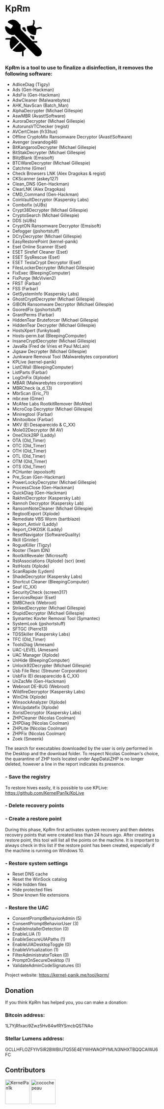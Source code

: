 # KpRm


![Google logo](./src/assets/bug.gif "google logo")


### KpRm is a tool to use to finalize a disinfection, it removes the following software:

 - AdliceDiag (Tigzy)
 - Ads (Gen-Hackman)
 - AdsFix (Gen-Hackman)
 - AdwCleaner (Malwarebytes)
 - AHK_NavScan (Batch_Man)
 - AlphaDecrypter (Michael Gillespie)
 - AswMBR (Avast!Software)
 - AuroraDecrypter (Michael Gillespie)
 - AutorunsVTChecker (regist)
 - AVCertClean (fr33tux)
 - Offline CryptoMix Ransomware Decryptor (Avast!Software)
 - Avenger (swandog46)
 - BitKangarooDecrypter (Michael Gillespie)
 - BitStakDecrypter (Michael Gillespie)
 - BlitzBlank (Emsisoft)
 - BTCWareDecrypter (Michael Gillespie)
 - Catchme (Gmer)
 - Check Browsers LNK (Alex Dragokas & regist)
 - CKScanner (askey127)
 - Clean_DNS (Gen-Hackman)
 - ClearLNK (Alex Dragokas)
 - CMD_Command (Gen-Hackman)
 - CoinVaultDecryptor (Kaspersky Labs)
 - Combofix (sUBs)
 - Crypt38Decrypter (Michael Gillespie)
 - CryptoSearch (Michael Gillespie)
 - DDS (sUBs)
 - CryptON Ransomware Decryptor (Emsisoft)
 - Defogger (jpshortstuff)
 - DCryDecrypter (Michael Gillespie)
 - EasyRestorePoint (kernel-panik)
 - Eset Online Scanner (Eset)
 - ESET Sirefef Cleaner (Eset)
 - ESET SysRescue (Eset)
 - ESET TeslaCrypt Decryptor (Eset)
 - FilesLockerDecrypter (Michael Gillespie)
 - FixExec (BleepingComputer)
 - FixPurge (McVivien2)
 - FRST (Farbar)
 - FSS (Farbar)
 - GetSystemInfo (Kaspersky Labs)
 - GhostCryptDecrypter (Michael Gillespie)
 - GIBON Ransomware Decryptor (Michael Gillespie)
 - GooredFix (jpshortstuff)
 - GrantPerms (Farbar)
 - HiddenTear Bruteforcer (Michael Gillespie)
 - HiddenTear Decrypter (Michael Gillespie)
 - HostsXpert (funkytoad)
 - Hosts-perm.bat (BleepingComputer)
 - InsaneCryptDecrypter (Michael Gillespie)
 - JavaRa (Fred de Vries et Paul McLain)
 - Jigsaw Decrypter (Michael Gillespie)
 - Junkware Removal Tool (Malwarebytes corporation)
 - KPLive (kernel-panik)
 - ListCWall (BleepingComputer)
 - ListParts (Farbar)
 - LogOnFix (Xplode)
 - MBAR (Malwarebytes corporation)
 - MBRCheck (a_d_13)
 - MbrScan (Eric_71)
 - mbr.exe (Gmer)
 - McAfee Labs RootkitRemover (McAfee)
 - MicroCop Decryptor (Michael Gillespie)
 - Miniregtool (Farbar)
 - Minitoolbox (Farbar)
 - MKV (El Desaparecido & C_XX)
 - Mole02Decryptor (M AV)
 - OneClick2RP (Laddy)
 - OTA (Old_Timer)
 - OTC (Old_Timer)
 - OTH (Old_Timer)
 - OTL (Old_Timer)
 - OTM (Old_Timer)
 - OTS (Old_Timer)
 - PCHunter (epoolsoft)
 - Pre_Scan (Gen-Hackman)
 - PowerLockyDecrypter (Michael Gillespie)
 - ProcessClose (Gen-Hackman)
 - QuickDiag (Gen-Hackman)
 - RakhniDecryptor (Kaspersky Lab)
 - Rannoh Decryptor (Kaspersky Lab)
 - RansomNoteCleaner (Michael Gillespie)
 - RegtoolExport (Xplode)
 - Remediate VBS Worm (bartblaze)
 - Report_Antivir (Laddy)
 - Report_CHKDSK (Laddy)
 - ResetNavigator (SoftwareQuality)
 - Rkill (Grinler)
 - RogueKiller (Tigzy)
 - Rooter (Team IDN)
 - RootkitRevealer (Microsoft)
 - RstAssociations (Xplode) (scr) (exe)
 - RstHosts (Xplode)
 - ScanRapide (Lydem)
 - ShadeDecryptor (Kaspersky Labs)
 - Shortcut Cleaner (BleepingComputer)
 - Seaf (C_XX)
 - SecurityCheck (screen317)
 - ServicesRepair (Eset)
 - SMBCheck (Webroot)
 - StrikedDecrypter (Michael Gillespie)
 - StupidDecryptor (Michael Gillespie)
 - Symantec Kovter Removal Tool (Symantec)
 - SystemLook (jpshortstuff)
 - SFTGC (Pierre13)
 - TDSSkiller (Kaspersky Labs)
 - TFC (Old_Timer)
 - ToolsDiag (Amesam)
 - UAC-LEVEL (Amesam)
 - UAC Manager (Xplode)
 - UnHide (BleepingComputer)
 - Unlock92Decrypter (Michael Gillespie)
 - Usb File Resc (Streuner Corporation)
 - UsbFix (El desaparecido & C_XX)
 - UnZacMe (Gen-Hackman)
 - Webroot DE-BUG (Webroot)
 - WildfireDecryptor (Kaspersky Labs)
 - WinChk (Xplode)
 - WinsockAnalyzer (Xplode)
 - WinUpdatefix (Xplode)
 - XoristDecryptor (Kaspersky Labs)
 - ZHPCleaner (Nicolas Coolman)
 - ZHPDiag (Nicolas Coolman)
 - ZHPLite (Nicolas Coolman)
 - ZHPFix (Nicolas Coolman)
 - Zoek (Smeenk)


The search for executables downloaded by the user is only performed in the Desktop and the download folder.
To respect Nicolas Coolman's choice, the quarantine of ZHP tools located under AppData\ZHP is no longer deleted,
however a line in the report indicates its presence.


### - Save the registry

To restore hives easily, it is possible to use KPLive: https://github.com/KernelPan1k/KpLive


### - Delete recovery points


### - Create a restore point

During this phase, KpRm first activates system recovery and then deletes recovery points that were created less
than 24 hours ago. After creating a restore point, this tool will list all the points on the machine.
It is important to always check in this list if the restore point has been created, especially if the machine is
running on Windows 10.


### - Restore system settings

- Reset DNS cache
- Reset the WinSock catalog
- Hide hidden files
- Hide protected files
- Show known file extensions


### - Restore the UAC

- ConsentPromptBehaviorAdmin (5)
- ConsentPromptBehaviorUser (3)
- EnableInstallerDetection (0)
- EnableLUA (1)
- EnableSecureUIAPaths (1)
- EnableUIADesktopToggle (0)
- EnableVirtualization (1)
- FilterAdministratorToken (0)
- PromptOnSecureDesktop (1)
- ValidateAdminCodeSignatures (0)


Project website: https://kernel-panik.me/tool/kprm/


## Donation

If you think KpRm has helped you, you can make a donation:

### Bitcoin address:

1L7YjRfxaci9Zwz5Hv84wfRYSmcbQSTNAo


### Stellar Lumens address:

GCLLHFLOZFYIV5IR2BWBIU7Q55E4EYWHWAOPYMLN3NHXTBQQCAIWJ6FC


## Contributors

<a href="https://github.com/kernelPan1k"><img src="https://avatars2.githubusercontent.com/u/3338681?s=460&v=4" title="KernelPan1k" width="80" height="80"></a>
<a href="https://github.com/cocochepeau"><img src="https://avatars1.githubusercontent.com/u/2019778?s=460&v=4" title="cocochepeau" width="80" height="80"></a>
